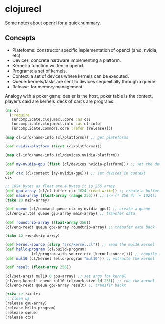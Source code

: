 # clojurecl

Some notes about opencl for a quick summary.


## Concepts

-   Plateforms: constructor specific implementation of opencl (amd, nvidia, etc).
-   Devices: concrete hardware implementing a platform.
-   Kernel: a function written in opencl.
-   Programs: a set of kernels.
-   Context: a set of devices where kernels can be executed.
-   Queue: kernels/tasks are sent to devices sequentially through a queue.
-   Release: for memory management.

Analogy with a poker game: dealer is the host, poker table is the context, player&rsquo;s card are kernels, deck of cards are programs.

```clojure
(ns cl
  (:require
   [uncomplicate.clojurecl.core :as cl]
   [uncomplicate.clojurecl.info :as cl-info]
   [uncomplicate.commons.core :refer (release)]))

(map cl-info/name-info (cl/platforms)) ;; get plateforms

(def nvidia-platform (first (cl/platforms)))

(map cl-info/name-info (cl/devices nvidia-platform))

(def my-nvidia-gpu (first (cl/devices nvidia-platform))) ;; set the devices

(def ctx (cl/context [my-nvidia-gpu])) ;; set devices in context
ctx

;; 1024 bytes as float are 4 bytes it is 256 array
(def gpu-array (cl/cl-buffer ctx 1024 :read-write)) ;; create a buffer for gpu
(def main-array (float-array (range 256))) ;; (-> (* 256 4) (= 1024))
(take 10 main-array)

(def queue (cl/command-queue ctx my-nvidia-gpu)) ;; create a queue
(cl/enq-write! queue gpu-array main-array) ;; transfer data

(def roundtrip-array (float-array 256))
(cl/enq-read! queue gpu-array roundtrip-array) ;; transfer data back

(take 12 roundtrip-array)

(def kernel-source (slurp "src/kernel.cl")) ;; read the mul10 kernel
(def hello-program (cl/build-program!
		    (cl/program-with-source ctx [kernel-source]))) ;; compile into opencl code
(def mul10 (cl/kernel hello-program "mul10")) ;; extracte the kernel

(def result (float-array 256))

(cl/set-args! mul10 0 gpu-array) ;; set args for kernel
(cl/enq-kernel! queue mul10 (cl/work-size-1d 256)) ;; run the kernel
(cl/enq-read! queue gpu-array result) ;; transfer backx

(take 12 result)
;; clean up
(release gpu-array)
(release hello-program)
(release queue)
(release ctx)
```
